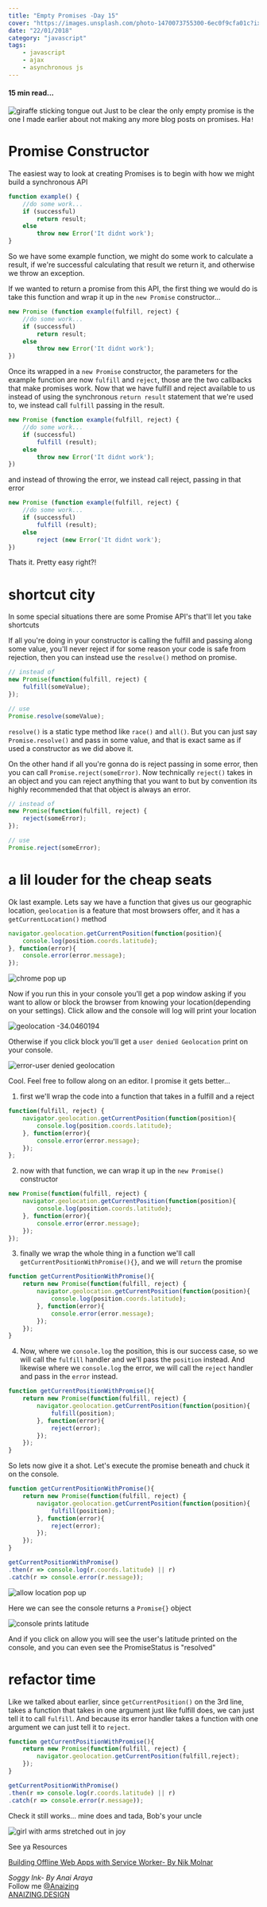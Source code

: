 ```yaml
---
title: "Empty Promises -Day 15"
cover: "https://images.unsplash.com/photo-1470073755300-6ec0f9cfa01c?ixlib=rb-0.3.5&ixid=eyJhcHBfaWQiOjEyMDd9&s=644f6ac0c5c1568cf26610d934e14635&auto=format&fit=crop&w=755&q=80"
date: "22/01/2018"
category: "javascript"
tags:
    - javascript
    - ajax
    - asynchronous js
---
```


#### 15 min read...

![giraffe sticking tongue out](https://images.unsplash.com/photo-1470073755300-6ec0f9cfa01c?ixlib=rb-0.3.5&ixid=eyJhcHBfaWQiOjEyMDd9&s=644f6ac0c5c1568cf26610d934e14635&auto=format&fit=crop&w=755&q=80)
Just to be clear the only empty promise is the one I made earlier about not making any more blog posts on promises. Ha`!`

# Promise Constructor

The easiest way to look at creating Promises is to begin with how we might build a synchronous API

```js
function example() {
    //do some work...
    if (successful)
        return result;
    else
        throw new Error('It didnt work');
}
```

So we have some example function, we might do some work to calculate a result, if we're successful calculating that result we return it, and otherwise we throw an exception.

If we wanted to return a promise from this API, the first thing we would do is take this function and wrap it up in the `new Promise` constructor...

```js
new Promise (function example(fulfill, reject) {
    //do some work...
    if (successful)
        return result;
    else
        throw new Error('It didnt work');
})
```

Once its wrapped in a `new Promise` constructor, the parameters for the example function are now `fulfill` and `reject`, those are the two callbacks that make promises work.
Now that we have fulfill and reject available to us instead of using the synchronous `return result` statement that we're used to, we instead call `fulfill` passing in the result.

```js
new Promise (function example(fulfill, reject) {
    //do some work...
    if (successful)
        fulfill (result);
    else
        throw new Error('It didnt work');
})
```
and instead of throwing the error, we instead call reject, passing in that error

```js
new Promise (function example(fulfill, reject) {
    //do some work...
    if (successful)
        fulfill (result);
    else
        reject (new Error('It didnt work');
})
```
Thats it. Pretty easy right?!

# shortcut city

In some special situations there are some Promise API's that'll let you take shortcuts

If all you're doing in your constructor is calling the fulfill and passing along some value, you'll never reject if for some reason your code is safe from rejection, then you can instead use the `resolve()` method on promise.

```js
// instead of 
new Promise(function(fulfill, reject) {
    fulfill(someValue);
});

// use
Promise.resolve(someValue);
```

`resolve()` is a static type method like `race()` and `all()`. But you can just say `Promise.resolve()` and pass in some value, and that is exact same as if used a constructor as we did above it.


On the other hand if all you're gonna do is reject passing in some error, then you can call `Promise.reject(someError)`. Now technically `reject()` takes in an object and you can reject anything that you want to but by convention its highly recommended that that object is always an error.

```js
// instead of 
new Promise(function(fulfill, reject) {
    reject(someError);
});

// use
Promise.reject(someError);
```

# a lil louder for the cheap seats

Ok last example. Lets say we have a function that gives us our geographic location, `geolocation` is a feature that most browsers offer, and it has a `getCurrentLocation()` method

```js
navigator.geolocation.getCurrentPosition(function(position){
    console.log(position.coords.latitude);
}, function(error){
    console.error(error.message);
});
```

![chrome pop up](https://scontent-syd2-1.xx.fbcdn.net/v/t1.0-9/27336809_10159816510795117_5095913736021965314_n.jpg?oh=6ec596b8c76aaef1427a8965c9a56329&oe=5B22ECA4)

Now if you run this in your console you'll get a pop window asking if you want to allow or block  the browser from knowing your location(depending on your settings). Click allow and the console will log will print your location

![geolocation -34.0460194](https://scontent-syd2-1.xx.fbcdn.net/v/t1.0-9/27072623_10159816512170117_8370547475061278306_n.jpg?oh=7aeab2ef54c4b906bec537a49a973c44&oe=5AD91730)

Otherwise if you click block you'll get a `user denied Geolocation` print on your console.

![error-user denied geolocation](https://scontent-syd2-1.xx.fbcdn.net/v/t1.0-9/26991937_10159816508385117_7797497115545999816_n.jpg?oh=21b3391b1a14b87c002714c8cc7a9268&oe=5B1C14B0)

Cool. Feel free to follow along on an editor. I promise it gets better...

1. first we'll wrap the code into a function that takes in a fulfill and a reject


```js
function(fulfill, reject) {
    navigator.geolocation.getCurrentPosition(function(position){
        console.log(position.coords.latitude);
    }, function(error){
        console.error(error.message);
    });
};
```

2. now with that function, we can wrap it up in the `new Promise()` constructor

```js
new Promise(function(fulfill, reject) {
    navigator.geolocation.getCurrentPosition(function(position){
        console.log(position.coords.latitude);
    }, function(error){
        console.error(error.message);
    });
});
```

3. finally we wrap the whole thing in a function we'll call `getCurrentPositionWithPromise(){}`, and we will `return` the promise

```js
function getCurrentPositionWithPromise(){
    return new Promise(function(fulfill, reject) {
        navigator.geolocation.getCurrentPosition(function(position){
            console.log(position.coords.latitude);
        }, function(error){
            console.error(error.message);
        });
    });
}
```

4. Now, where we `console.log` the position, this is our success case, so we will call the `fulfill` handler and we'll pass the `position` instead. And likewise where we `console.log` the error, we will call the `reject` handler and pass in the `error` instead.

```js
function getCurrentPositionWithPromise(){
    return new Promise(function(fulfill, reject) {
        navigator.geolocation.getCurrentPosition(function(position){
            fulfill(position);
        }, function(error){
            reject(error);
        });
    });
}
```


So lets now give it a shot. Let's execute the promise beneath and chuck it on the console.

```js
function getCurrentPositionWithPromise(){
    return new Promise(function(fulfill, reject) {
        navigator.geolocation.getCurrentPosition(function(position){
            fulfill(position);
        }, function(error){
            reject(error);
        });
    });
}

getCurrentPositionWithPromise()
.then(r => console.log(r.coords.latitude) || r)
.catch(r => console.error(r.message));
```

![allow location pop up](https://scontent-syd2-1.xx.fbcdn.net/v/t1.0-9/27067690_10159816820295117_8100961055969671214_n.jpg?oh=890a6c5cb69533d60cd4141baa21f662&oe=5B1FDDEE)

Here we can see the console returns a `Promise{}` object


![console prints latitude](https://scontent-syd2-1.xx.fbcdn.net/v/t1.0-9/27067681_10159816766425117_7711497833909562363_n.jpg?oh=6cb197f8521038d8f5d47692635dfef5&oe=5B1CEA32)

And if you click on allow you will see the user's latitude printed on the console, and you can even see the PromiseStatus is "resolved"


# refactor time

Like we talked about earlier, since `getCurrentPosition()` on the 3rd line, takes a function that takes in one argument just like fulfill does, we can just tell it to call `fulfill`. And because its error handler takes a function with one argument we can just tell it to `reject`.


```js
function getCurrentPositionWithPromise(){
    return new Promise(function(fulfill, reject) {
        navigator.geolocation.getCurrentPosition(fulfill,reject);
    });
}

getCurrentPositionWithPromise()
.then(r => console.log(r.coords.latitude) || r)
.catch(r => console.error(r.message));
```
Check it still works... mine does and tada, Bob's your uncle

![girl with arms stretched out in joy](https://images.unsplash.com/photo-1503944168849-8bf86875bbd8?ixlib=rb-0.3.5&ixid=eyJhcHBfaWQiOjEyMDd9&s=2a335dacc73eae08f2717edfda4652ab&auto=format&fit=crop&w=753&q=80)







See ya
Resources

[Building Offline Web Apps with Service Worker- By Nik Molnar ](https://app.pluralsight.com/library/courses/building-offline-web-apps-service-worker/table-of-contents)

_Soggy Ink- By Anai Araya_<br>
Follow me [@Anaizing](https://twitter.com/Anaizing) <br>
[ANAIZING.DESIGN](https://anaizing.design/)